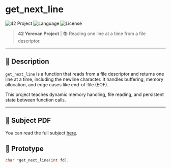 # get_next_line

![42 Project](https://img.shields.io/badge/42%20School-Project-blue)
![Language](https://img.shields.io/badge/language-C-informational)
![License](https://img.shields.io/badge/status-Completed-success)

> **42 Yerevan Project** | 📚 Reading one line at a time from a file descriptor.

---

## 📌 Description

`get_next_line` is a function that reads from a file descriptor and returns one line at a time, including the newline character. It handles buffering, memory allocation, and edge cases like end-of-file (EOF).

This project teaches dynamic memory handling, file reading, and persistent state between function calls.

---
## 📄 Subject PDF

You can read the full subject [here](subject.pdf).

## 🔧 Prototype

```c
char *get_next_line(int fd);

